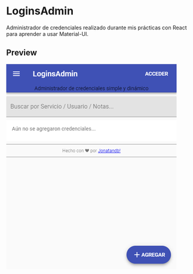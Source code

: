 # LoginsAdmin
Administrador de credenciales realizado durante mis prácticas con React para aprender a usar Material-UI.

## Preview
[![Jonatandb](preview.png?raw=true "LoginsAdmin")](https://loginsadmin.herokuapp.com)


